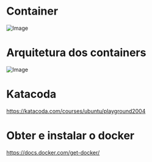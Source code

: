 # Container

![Image](https://www.docker.com/sites/default/files/d8/2018-11/docker-containerized-and-vm-transparent-bg.png)


# Arquitetura dos containers
![Image](https://docs.docker.com/engine/images/architecture.svg)


# Katacoda
https://katacoda.com/courses/ubuntu/playground2004

# Obter e instalar o docker

https://docs.docker.com/get-docker/
